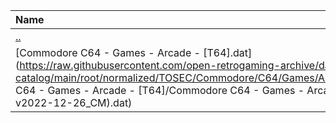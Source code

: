 |Name|Size|
|:---|---:|
|[..](../index.html)|DIR|
|[Commodore C64 - Games - Arcade - [T64].dat](https://raw.githubusercontent.com/open-retrogaming-archive/dat-catalog/main/root/normalized/TOSEC/Commodore/C64/Games/Arcade/[T64]/Commodore C64 - Games - Arcade - [T64]/Commodore C64 - Games - Arcade - [T64] (TOSEC-v2022-12-26_CM).dat)|4850730|

